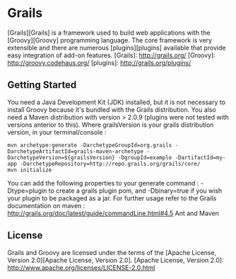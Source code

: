 Grails
===

[Grails][Grails] is a framework used to build web applications with the [Groovy][Groovy] programming language. The core framework is very extensible and there are numerous [plugins][plugins] available that provide easy integration of add-on features.
[Grails]: http://grails.org/
[Groovy]: http://groovy.codehaus.org/
[plugins]: http://grails.org/plugins/

Getting Started
---

You need a Java Development Kit (JDK) installed, but it is not necessary to install Groovy because it's bundled with the Grails distribution.
You also need a Maven distribution with version > 2.0.9 (plugins were not tested with versions anterior to this).
Where grailsVersion is your grails distribution version, in your terminal/console : 
	
	mvn archetype:generate -DarchetypeGroupId=org.grails -DarchetypeArtifactId=grails-maven-archetype -DarchetypeVersion=${grailsVersion} -DgroupId=example -DartifactId=my-app -DarchetypeRepository=http://repo.grails.org/grails/core/
	mvn initialize

You can add the following properties to your generate command : -Dtype=plugin to create a grails plugin pom, and -Dbinary=true if you
wish your plugin to be packaged as a jar.
For further usage refer to the Grails documentation on maven : http://grails.org/doc/latest/guide/commandLine.html#4.5 Ant and Maven

License
---

Grails and Groovy are licensed under the terms of the [Apache License, Version 2.0][Apache License, Version 2.0].
[Apache License, Version 2.0]: http://www.apache.org/licenses/LICENSE-2.0.html